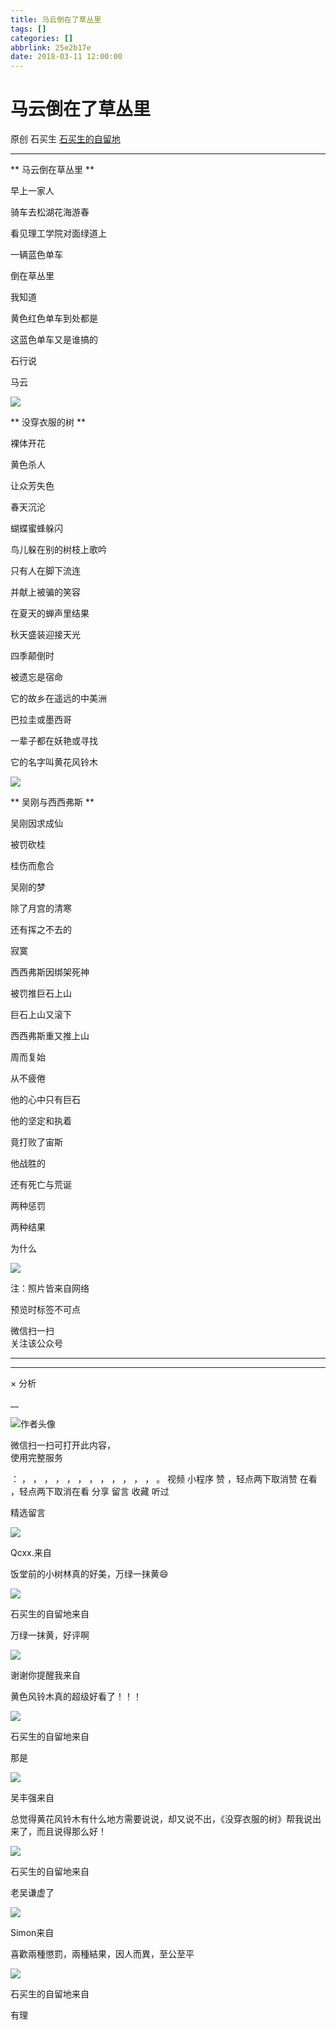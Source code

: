 ```yaml
---
title: 马云倒在了草丛里
tags: []
categories: []
abbrlink: 25e2b17e
date: 2018-03-11 12:00:00
---
```


#  马云倒在了草丛里

原创  石买生  [ 石买生的自留地 ](javascript:void\(0\);)

__ _ _ _ _

** 马云倒在草丛里  **

早上一家人

骑车去松湖花海游春

看见理工学院对面绿道上

一辆蓝色单车

倒在草丛里

我知道

黄色红色单车到处都是

这蓝色单车又是谁搞的

石行说

马云

  

![](20180311马云倒在了草丛里/img1.jpg)

  

  

** 没穿衣服的树  **

裸体开花

黄色杀人

让众芳失色

春天沉沦

蝴蝶蜜蜂躲闪

鸟儿躲在别的树枝上歌吟

只有人在脚下流连

并献上被骗的笑容

在夏天的蝉声里结果

秋天盛装迎接天光

四季颠倒时

被遗忘是宿命

它的故乡在遥远的中美洲

巴拉圭或墨西哥

一辈子都在妖艳或寻找

它的名字叫黄花风铃木

![](20180311马云倒在了草丛里/img2.jpg)

  

  

** 吴刚与西西弗斯  **

吴刚因求成仙

被罚砍桂

桂伤而愈合

吴刚的梦

除了月宫的清寒

还有挥之不去的

寂寞

西西弗斯因绑架死神

被罚推巨石上山

巨石上山又滚下

西西弗斯重又推上山

周而复始

从不疲倦

他的心中只有巨石

他的坚定和执着

竟打败了宙斯

他战胜的

还有死亡与荒诞

两种惩罚

两种结果

为什么

![](20180311马云倒在了草丛里/img3.jpg)

  

注：照片皆来自网络

预览时标签不可点

微信扫一扫  
关注该公众号





****



****



×  分析

__

![作者头像](shared/img1.png)

微信扫一扫可打开此内容，  
使用完整服务

：  ，  ，  ，  ，  ，  ，  ，  ，  ，  ，  ，  ，  。  视频  小程序  赞  ，轻点两下取消赞  在看  ，轻点两下取消在看
分享  留言  收藏  听过

精选留言

![](shared/img39.jpg)

Qcxx.来自

饭堂前的小树林真的好美，万绿一抹黄😄

![](shared/img4.jpg)

石买生的自留地来自

万绿一抹黄，好评啊

![](20180311马云倒在了草丛里/img4.jpg)

谢谢你提醒我来自

黄色风铃木真的超级好看了！！！

![](shared/img4.jpg)

石买生的自留地来自

那是

![](shared/img16.jpg)

吴丰强来自

总觉得黄花风铃木有什么地方需要说说，却又说不出，《没穿衣服的树》帮我说出来了，而且说得那么好！

![](shared/img4.jpg)

石买生的自留地来自

老吴谦虚了

![](shared/img23.jpg)

Simon来自

喜歡兩種懲罰，兩種結果，因人而異，至公至平

![](shared/img4.jpg)

石买生的自留地来自

有理


